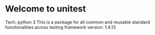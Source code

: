 # Welcome to unitest

Tech: python 3
This is a package for all common and reusable standard functionalities across testing framework
version: 1.4.13